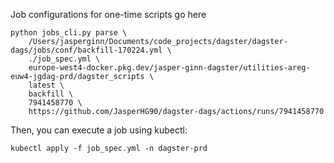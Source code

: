 Job configurations for one-time scripts go here

```shell
python jobs_cli.py parse \
    /Users/jasperginn/Documents/code_projects/dagster/dagster-dags/jobs/conf/backfill-170224.yml \
    ./job_spec.yml \
    europe-west4-docker.pkg.dev/jasper-ginn-dagster/utilities-areg-euw4-jgdag-prd/dagster_scripts \
    latest \
    backfill \
    7941458770 \
    https://github.com/JasperHG90/dagster-dags/actions/runs/7941458770
```

Then, you can execute a job using kubectl:

```shell
kubectl apply -f job_spec.yml -n dagster-prd
```
